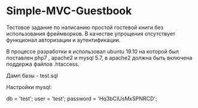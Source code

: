# Simple-MVC-Guestbook

Тестовое задание по написанию простой гостевой книги без использования фреймворков. В качестве упрощения отсутствует функционал авторизации и аутентификации.

В процессе разработки я использовал ubuntu 19.10 на которой был поставлен php7 , apache2 и mysql 5.7, в apache2 должна быть включена поддержа файлов .htaccess.

Дамп базы - test.sql

Настройки mysql:

db = 'test';
user = 'test';
password = 'Hq3bCIUsMxSPNRCD';


